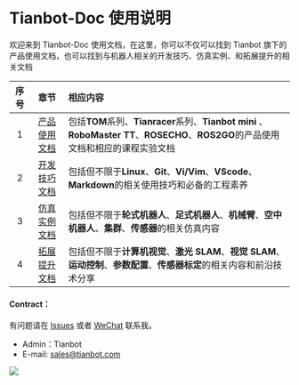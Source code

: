 #  Tianbot-Doc 使用说明 

欢迎来到 Tianbot-Doc 使用文档，在这里，你可以不仅可以找到 Tianbot 旗下的产品使用文档，也可以找到与机器人相关的开发技巧、仿真实例、和拓展提升的相关文档

| 序号 | 章节 | 相应内容|
| :--: | :--:| :-- |
| 1 |  [产品使用文档](/ "使用手册篇") | 包括**TOM**系列、**Tianracer**系列、**Tianbot mini** 、**RoboMaster TT**、**ROSECHO**、**ROS2GO**的产品使用文档和相应的课程实验文档 |
| 2 |  [开发技巧文档](/basic/ "开发技巧篇") | 包括但不限于**Linux**、**Git**、**Vi/Vim**、**VScode**、**Markdown**的相关使用技巧和必备的工程素养 |
| 3 |  [仿真实例文档](/simulation/ "仿真案例篇") | 包括但不限于**轮式机器人**、**足式机器人**、**机械臂**、**空中机器人**、**集群**、**传感器**的相关仿真内容 |
| 4 |  [拓展提升文档](/advanced/ "拓展提升篇") | 包括但不限于**计算机视觉**、**激光 SLAM**、**视觉 SLAM**、**运动控制**、**参数配置**、**传感器标定**的相关内容和前沿技术分享 |


#### Contract：

有问题请在 [Issues](https://github.com/tianbot/tianbot_docs/issues) 
或者 [WeChat](https://work.weixin.qq.com/kf/kefu/qrcode?kfcode=kfc023b1f66e23716fd) 联系我。

* Admin：Tianbot
* E-mail: sales@tianbot.com

![](https://work.weixin.qq.com/kf/kefu/qrcode?kfcode=kfc023b1f66e23716fd)
